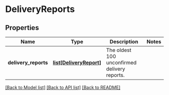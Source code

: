 # DeliveryReports

## Properties
Name | Type | Description | Notes
------------ | ------------- | ------------- | -------------
**delivery_reports** | [**list[DeliveryReport]**](DeliveryReport.md) | The oldest 100 unconfirmed delivery reports. | 

[[Back to Model list]](../README.md#documentation-for-models) [[Back to API list]](../README.md#documentation-for-api-endpoints) [[Back to README]](../README.md)


